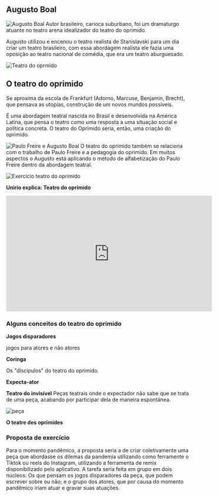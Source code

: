

## Augusto Boal  
![Augusto Boal](https://external-content.duckduckgo.com/iu/?u=http%3A%2F%2Fwww.miguelarcanjoprado.com%2Fwp-content%2Fuploads%2F2015%2F09%2Faugusto-boal-teatro-do-oprimido-paris-1975.jpg&f=1&nofb=1)
Autor brasileiro, carioca suburbano, foi um dramaturgo atuante no teatro arena idealizador do teatro do oprimido. 

Augusto utilizou e encenou o teatro realista de Stanislavski para um dia criar um teatro brasileiro, com essa abordagem realista ele fazia uma oposição ao teatro nacional de comédia, que era um teatro aburguesado.

![Teatro do oprmido](https://external-content.duckduckgo.com/iu/?u=https%3A%2F%2Fcdn.shopk.it%2Fusercontent%2Fsnob%2Fmedia%2Fimages%2F4448a65-teatro-do-oprimido_augusto-boal.jpg&f=1&nofb=1)

## O teatro do oprimido
  
Se aproxima da escola de Frankfurt (Adorno, Marcuse, Benjamin, Brecht), que pensava as utopias, construção de um novos mundos possíveis. 

É uma abordagem teatral nascida no Brasil e desenvolvida na América Latina, que pensa o teatro como uma resposta a uma situação social e política concreta. O teatro do Oprimido seria, então, uma criação do oprimido.

![Paulo Freire e Augusto Boal](https://external-content.duckduckgo.com/iu/?u=https%3A%2F%2Ftse3.mm.bing.net%2Fth%3Fid%3DOIP.6WHQ1tSYKLmmOAEqW2RVAQHaEW%26pid%3DApi&f=1)
O teatro do oprimido também se relaciona com o trabalho de Paulo Freire e a pedagogia do oprimido. Em muitos aspectos o Augusto está aplicando o método de alfabetização do Paulo Freire dentro da abordagem teatral.

![Exercício teatro do oprimido](https://external-content.duckduckgo.com/iu/?u=https%3A%2F%2Ftse2.mm.bing.net%2Fth%3Fid%3DOIP.XrsZSt8T3o7ST0cJaJII7AHaEK%26pid%3DApi&f=1)
  
**Unirio explica: Teatro do oprimido**

<iframe width="560" height="315" src="https://www.youtube.com/embed/UT4m6Mnvpfo" title="YouTube video player" frameborder="0" allow="accelerometer; autoplay; clipboard-write; encrypted-media; gyroscope; picture-in-picture" allowfullscreen></iframe>


### Alguns conceitos do teatro do oprimido

**Jogos disparadores**

jogos para atores e não atores

**Coringa**

Os "discipulos" do teatro do oprimido.

**Expecta-ator**

**Teatro do invisível**
Peças teatrais onde o expectador não sabe que se trata de uma peça, acabando por participar dela de maneira espontânea.

![peça](https://external-content.duckduckgo.com/iu/?u=https%3A%2F%2Fi.ytimg.com%2Fvi%2FDgzlPw8lU6Y%2Fmaxresdefault.jpg&f=1&nofb=1)
 

**O teatre des oprimides**

### Proposta de exercício

Para o momento pandêmico, a proposta seria a de criar coletivamente uma peça que abordasse os dilemas da pandemia utilizando como ferramente o Tiktok ou reels do Instagram, utilizando a ferramenta de remix disponibilizado pelo aplicativo. A tarefa seria feita em grupo em dois núcleos: Os que pensam os jogos disparadores da peça, que podem escrever sobre ou não; e o grupo dos atores, que por causa do momento pandêmico iriam atuar e gravar suas atuações.  
